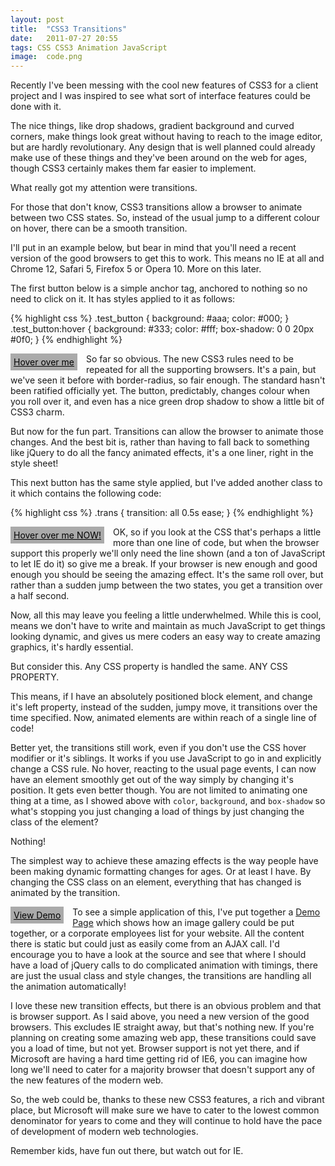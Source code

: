 ```yaml
---
layout: post
title:  "CSS3 Transitions"
date:   2011-07-27 20:55
tags: CSS CSS3 Animation JavaScript
image:  code.png
---
```

Recently I've been messing with the cool new features of CSS3 for a client project and I was inspired to see what sort of interface features could be done with it.

The nice things, like drop shadows, gradient background and curved corners, make things look great without having to reach to the image editor, but are hardly revolutionary. Any design that is well planned could already make use of these things and they've been around on the web for ages, though CSS3 certainly makes them far easier to implement.

What really got my attention were transitions.

For those that don't know, CSS3 transitions allow a browser to animate between two CSS states. So, instead of the usual jump to a different colour on hover, there can be a smooth transition. 

I'll put in an example below, but bear in mind that you'll need a recent version of the good browsers to get this to work. This means no IE at all and Chrome 12, Safari 5, Firefox 5 or Opera 10. More on this later.

The first button below is a simple anchor tag, anchored to nothing so no need to click on it. It has styles applied to it as follows:

<style>
.test_button {
  background: #aaa;
  color: #000;
  padding: 5px;
  display: block;
  float: left;
  margin-right: 1em;
  -webkit-transition: none;
  -moz-transition: none;
  -o-transition: none;
  transition: none;
}
.test_button:hover {
  background: #333;
  color: #fff;
  -webkit-box-shadow: 0 0 20px #0f0;
  -moz-box-shadow: 0 0 20px #0f0;
  -o-box-shadow: 0 0 20px #0f0;
  box-shadow: 0 0 20px #0f0;
}
.trans {
  -webkit-transition: all 0.5s ease;
  -moz-transition: all 0.5s ease;
  -o-transition: all 0.5s ease;
  transition: all 0.5s ease;
}
</style>

{% highlight css %}
.test_button {
  background: #aaa;
  color: #000;
}
.test_button:hover {
  background: #333;
  color: #fff;
  box-shadow: 0 0 20px #0f0;
}
{% endhighlight %}

<a href="#" class="test_button">Hover over me</a>

So far so obvious. The new CSS3 rules need to be repeated for all the supporting browsers. It's a pain, but we've seen it before with border-radius, so fair enough. The standard hasn't been ratified officially yet. The button, predictably, changes colour when you roll over it, and even has a nice green drop shadow to show a little bit of CSS3 charm.

But now for the fun part. Transitions can allow the browser to animate those changes. And the best bit is, rather than having to fall back to something like jQuery to do all the fancy animated effects, it's a one liner, right in the style sheet!

This next button has the same style applied, but I've added another class to it which contains the following code:

{% highlight css %}
.trans {
  transition: all 0.5s ease;
}
{% endhighlight %}

<a href="#" class="test_button trans">Hover over me NOW!</a>

OK, so if you look at the CSS that's perhaps a little more than one line of code, but when the browser support this properly we'll only need the line shown (and a ton of JavaScript to let IE do it) so give me a break. If your browser is new enough and good enough you should be seeing the amazing effect. It's the same roll over, but rather than a sudden jump between the two states, you get a transition over a half second.

Now, all this may leave you feeling a little underwhelmed. While this is cool, means we don't have to write and maintain as much JavaScript to get things looking dynamic, and gives us mere coders an easy way to create amazing graphics, it's hardly essential.

But consider this. Any CSS property is handled the same. ANY CSS PROPERTY.

This means, if I have an absolutely positioned block element, and change it's left property, instead of the sudden, jumpy move, it transitions over the time specified. Now, animated elements are within reach of a single line of code!

Better yet, the transitions still work, even if you don't use the CSS hover modifier or it's siblings. It works if you use JavaScript to go in and explicitly change a CSS rule. No hover, reacting to the usual page events, I can now have an element smoothly get out of the way simply by changing it's position. It gets even better though. You are not limited to animating one thing at a time, as I showed above with <code>color</code>, <code>background</code>, and <code>box-shadow</code> so what's stopping you just changing a load of things by just changing the class of the element?

Nothing!

The simplest way to achieve these amazing effects is the way people have been making dynamic formatting changes for ages. Or at least I have. By changing the CSS class on an element, everything that has changed is animated by the transition.


<a href="/demo/transitions.html" class="test_button trans">View Demo</a>

To see a simple application of this, I've put together a [Demo Page](/demo/transitions.html) which shows how an image gallery could be put together, or a corporate employees list for your website. All the content there is static but could just as easily come from an AJAX call. I'd encourage you to have a look at the source and see that where I should have a load of jQuery calls to do complicated animation with timings, there are just the usual class and style changes, the transitions are handling all the animation automatically!

I love these new transition effects, but there is an obvious problem and that is browser support. As I said above, you need a new version of the good browsers. This excludes IE straight away, but that's nothing new. If you're planning on creating some amazing web app, these transitions could save you a load of time, but not yet. Browser support is not yet there, and if Microsoft are having a hard time getting rid of IE6, you can imagine how long we'll need to cater for a majority browser that doesn't support any of the new features of the modern web.

So, the web could be, thanks to these new CSS3 features, a rich and vibrant place, but Microsoft will make sure we have to cater to the lowest common denominator for years to come and they will continue to hold have the pace of development of modern web technologies.

Remember kids, have fun out there, but watch out for IE.
